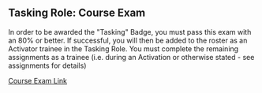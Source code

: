 ## Tasking Role: Course Exam
In order to be awarded the "Tasking" Badge, you must pass this exam with an 80% or better. If successful, you will then be added to the roster as an Activator trainee in the Tasking Role. You must complete the remaining assignments as a trainee (i.e. during an Activation or otherwise stated - see assignments for details)

[Course Exam Link](http://courses.hotosm.org/mod/quiz/view.php?id=43)

